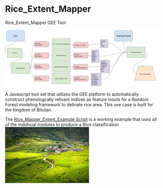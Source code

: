 # Rice_Extent_Mapper
Rice_Extent_Mapper GEE Tool

![](Rice_Extent_Mapper.jpg)


A Javascript tool set that utilizes the 
GEE platform to automatically construct phenologcally 
relivant indices as feature inouts for a Random Forest
modeling framework to delinate rice area. This use case is built for the kingdom of Bhutan.

The [Rice_Mapper_Extent_Example Script](https://code.earthengine.google.com/75456bbf8826c460bcbf9316ec4c3d95) is a working example that uses all of the indidvual modules to produce a Rice classification
![](Bhutan_rice_image.jpg)